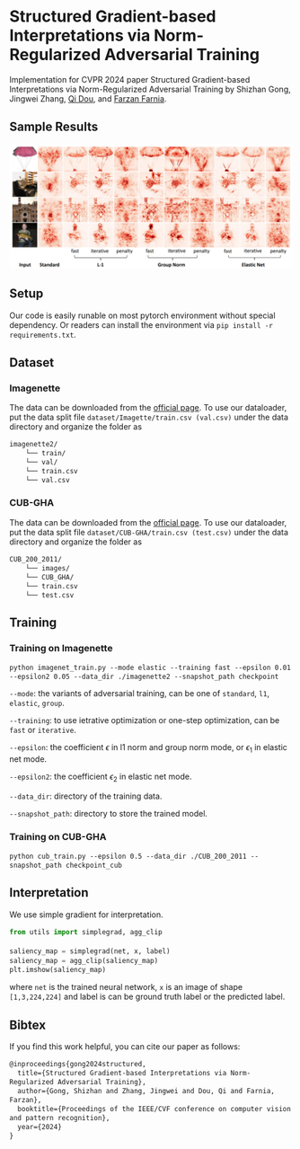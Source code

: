 # Structured Gradient-based Interpretations via Norm-Regularized Adversarial Training
Implementation for CVPR 2024 paper Structured Gradient-based Interpretations via Norm-Regularized Adversarial Training by Shizhan Gong, Jingwei Zhang, [Qi Dou](https://www.cse.cuhk.edu.hk/~qdou/index.html), and [Farzan Farnia](https://www.cse.cuhk.edu.hk/~farnia/).

## Sample Results
![Alt text](asset/samples.png?raw=true "Title")

## Setup
Our code is easily runable on most pytorch environment without special dependency. Or readers can install the environment via
`
pip install -r requirements.txt
`.

## Dataset
### Imagenette
The data can be downloaded from the [official page](https://github.com/fastai/imagenette). To use our dataloader, put the data split file `dataset/Imagette/train.csv (val.csv)`  under the data directory and organize the folder as
```
imagenette2/
	└── train/ 
	└── val/
	└── train.csv
	└── val.csv
```
### CUB-GHA
The data can be downloaded from the [official page](https://github.com/yaorong0921/CUB-GHA/tree/main). To use our dataloader, put the data split file `dataset/CUB-GHA/train.csv (test.csv)`  under the data directory and organize the folder as

```
CUB_200_2011/
	└── images/ 
	└── CUB_GHA/
	└── train.csv
	└── test.csv
```

## Training

### Training on Imagenette
```
python imagenet_train.py --mode elastic --training fast --epsilon 0.01 --epsilon2 0.05 --data_dir ./imagenette2 --snapshot_path checkpoint
```
`--mode`: the variants of adversarial training, can be one of `standard`, `l1`, `elastic`, `group`.

`--training`: to use ietrative optimization or one-step optimization, can be `fast` or `iterative`.

`--epsilon`: the coefficient $\epsilon$ in l1 norm and group norm mode, or $\epsilon_1$ in elastic net mode.

`--epsilon2`: the coefficient $\epsilon_2$ in elastic net mode.

`--data_dir`: directory of the training data.

`--snapshot_path`: directory to store the trained model.



### Training on CUB-GHA
```
python cub_train.py --epsilon 0.5 --data_dir ./CUB_200_2011 --snapshot_path checkpoint_cub
```

## Interpretation
We use simple gradient for interpretation. 

```python
from utils import simplegrad, agg_clip

saliency_map = simplegrad(net, x, label)
saliency_map = agg_clip(saliency_map)
plt.imshow(saliency_map)
```
where `net` is the trained neural network, `x` is an image of shape `[1,3,224,224]` and label is can be ground truth label or the predicted label.

## Bibtex
If you find this work helpful, you can cite our paper as follows:
```
@inproceedings{gong2024structured,
  title={Structured Gradient-based Interpretations via Norm-Regularized Adversarial Training},
  author={Gong, Shizhan and Zhang, Jingwei and Dou, Qi and Farnia, Farzan},
  booktitle={Proceedings of the IEEE/CVF conference on computer vision and pattern recognition},
  year={2024}
}
```